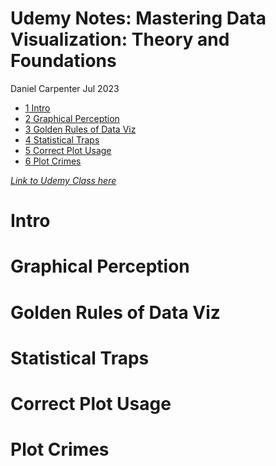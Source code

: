 Udemy Notes: Mastering Data Visualization: Theory and Foundations
================
Daniel Carpenter
Jul 2023

- <a href="#intro" id="toc-intro"><span
  class="toc-section-number">1</span> Intro</a>
- <a href="#graphical-perception" id="toc-graphical-perception"><span
  class="toc-section-number">2</span> Graphical Perception</a>
- <a href="#golden-rules-of-data-viz"
  id="toc-golden-rules-of-data-viz"><span
  class="toc-section-number">3</span> Golden Rules of Data Viz</a>
- <a href="#statistical-traps" id="toc-statistical-traps"><span
  class="toc-section-number">4</span> Statistical Traps</a>
- <a href="#correct-plot-usage" id="toc-correct-plot-usage"><span
  class="toc-section-number">5</span> Correct Plot Usage</a>
- <a href="#plot-crimes" id="toc-plot-crimes"><span
  class="toc-section-number">6</span> Plot Crimes</a>

[*Link to Udemy Class
here*](https://www.udemy.com/course/mastering-data-visualization)

# Intro

# Graphical Perception

# Golden Rules of Data Viz

# Statistical Traps

# Correct Plot Usage

# Plot Crimes
